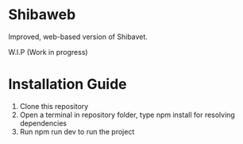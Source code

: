 # Shibaweb
Improved, web-based version of Shibavet.

W.I.P (Work in progress)

# Installation Guide 
<ol>
    <li>Clone this repository</li>
    <li>Open a terminal in repository folder, type npm install for resolving dependencies</li>
    <li>Run npm run dev to run the project</li>
</ol>
